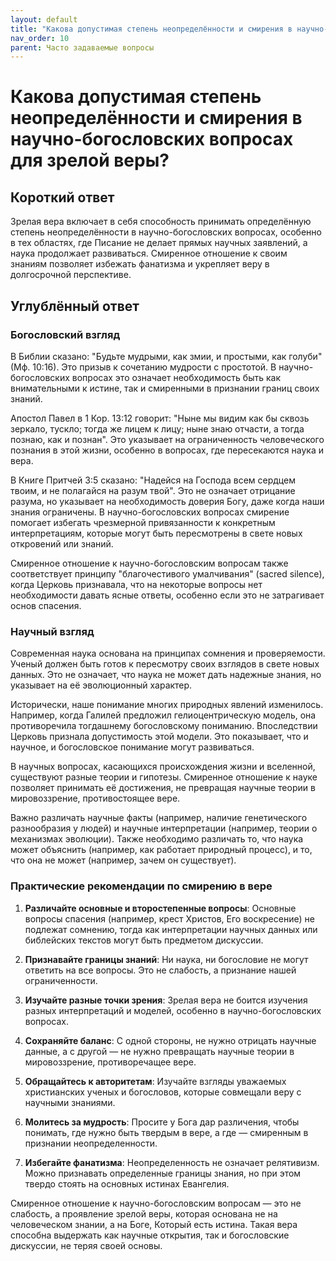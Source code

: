 ```yaml
---
layout: default
title: "Какова допустимая степень неопределённости и смирения в научно-богословских вопросах для зрелой веры?"
nav_order: 10
parent: Часто задаваемые вопросы
---
```


# Какова допустимая степень неопределённости и смирения в научно-богословских вопросах для зрелой веры?

## Короткий ответ

Зрелая вера включает в себя способность принимать определённую степень неопределённости в научно-богословских вопросах, особенно в тех областях, где Писание не делает прямых научных заявлений, а наука продолжает развиваться. Смиренное отношение к своим знаниям позволяет избежать фанатизма и укрепляет веру в долгосрочной перспективе.

## Углублённый ответ

### Богословский взгляд

В Библии сказано: "Будьте мудрыми, как змии, и простыми, как голуби" (Мф. 10:16). Это призыв к сочетанию мудрости с простотой. В научно-богословских вопросах это означает необходимость быть как внимательными к истине, так и смиренными в признании границ своих знаний.

Апостол Павел в 1 Кор. 13:12 говорит: "Ныне мы видим как бы сквозь зеркало, тускло; тогда же лицем к лицу; ныне знаю отчасти, а тогда познаю, как и познан". Это указывает на ограниченность человеческого познания в этой жизни, особенно в вопросах, где пересекаются наука и вера.

В Книге Притчей 3:5 сказано: "Надейся на Господа всем сердцем твоим, и не полагайся на разум твой". Это не означает отрицание разума, но указывает на необходимость доверия Богу, даже когда наши знания ограничены. В научно-богословских вопросах смирение помогает избегать чрезмерной привязанности к конкретным интерпретациям, которые могут быть пересмотрены в свете новых откровений или знаний.

Смиренное отношение к научно-богословским вопросам также соответствует принципу "благочестивого умалчивания" (sacred silence), когда Церковь признавала, что на некоторые вопросы нет необходимости давать ясные ответы, особенно если это не затрагивает основ спасения.

### Научный взгляд

Современная наука основана на принципах сомнения и проверяемости. Ученый должен быть готов к пересмотру своих взглядов в свете новых данных. Это не означает, что наука не может дать надежные знания, но указывает на её эволюционный характер.

Исторически, наше понимание многих природных явлений изменилось. Например, когда Галилей предложил гелиоцентрическую модель, она противоречила тогдашнему богословскому пониманию. Впоследствии Церковь признала допустимость этой модели. Это показывает, что и научное, и богословское понимание могут развиваться.

В научных вопросах, касающихся происхождения жизни и вселенной, существуют разные теории и гипотезы. Смиренное отношение к науке позволяет принимать её достижения, не превращая научные теории в мировоззрение, противостоящее вере.

Важно различать научные факты (например, наличие генетического разнообразия у людей) и научные интерпретации (например, теории о механизмах эволюции). Также необходимо различать то, что наука может объяснить (например, как работает природный процесс), и то, что она не может (например, зачем он существует).

### Практические рекомендации по смирению в вере

1. **Различайте основные и второстепенные вопросы**: Основные вопросы спасения (например, крест Христов, Его воскресение) не подлежат сомнению, тогда как интерпретации научных данных или библейских текстов могут быть предметом дискуссии.

2. **Признавайте границы знаний**: Ни наука, ни богословие не могут ответить на все вопросы. Это не слабость, а признание нашей ограниченности.

3. **Изучайте разные точки зрения**: Зрелая вера не боится изучения разных интерпретаций и моделей, особенно в научно-богословских вопросах.

4. **Сохраняйте баланс**: С одной стороны, не нужно отрицать научные данные, а с другой — не нужно превращать научные теории в мировоззрение, противоречащее вере.

5. **Обращайтесь к авторитетам**: Изучайте взгляды уважаемых христианских ученых и богословов, которые совмещали веру с научными знаниями.

6. **Молитесь за мудрость**: Просите у Бога дар различения, чтобы понимать, где нужно быть твердым в вере, а где — смиренным в признании неопределенности.

7. **Избегайте фанатизма**: Неопределенность не означает релятивизм. Можно признавать определенные границы знания, но при этом твердо стоять на основных истинах Евангелия.

Смиренное отношение к научно-богословским вопросам — это не слабость, а проявление зрелой веры, которая основана не на человеческом знании, а на Боге, Который есть истина. Такая вера способна выдержать как научные открытия, так и богословские дискуссии, не теряя своей основы.